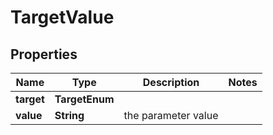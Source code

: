 

# TargetValue


## Properties

| Name | Type | Description | Notes |
|------------ | ------------- | ------------- | -------------|
|**target** | **TargetEnum** |  |  |
|**value** | **String** | the parameter value |  |



